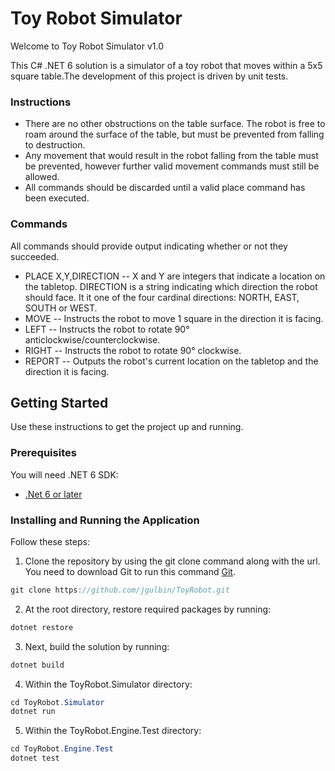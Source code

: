 # Toy Robot Simulator
Welcome to Toy Robot Simulator v1.0 

This C# .NET 6 solution is a simulator of a toy robot that moves within a 5x5 square table.The development of this project is driven by unit tests.
### Instructions
- There are no other obstructions on the table surface. The robot is free to roam around the surface of the table, but must be prevented from falling to destruction.
- Any movement that would result in the robot falling from the table must be prevented, however further valid movement commands must still be allowed.
- All commands should be discarded until a valid place command has been executed.

### Commands
All commands should provide output indicating whether or not they succeeded.
- PLACE X,Y,DIRECTION
-- X and Y are integers that indicate a location on the tabletop. DIRECTION is a string indicating which direction the robot should face. It it one of the four cardinal directions: NORTH, EAST, SOUTH or WEST.
- MOVE
-- Instructs the robot to move 1 square in the direction it is facing.
- LEFT
-- Instructs the robot to rotate 90° anticlockwise/counterclockwise.
- RIGHT
-- Instructs the robot to rotate 90° clockwise.
- REPORT
-- Outputs the robot's current location on the tabletop and the direction it is facing.

## Getting Started
Use these instructions to get the project up and running.
### Prerequisites
You will need .NET 6 SDK:
- [.Net 6 or later](https://dotnet.microsoft.com/en-us/download/dotnet/6.0)

### Installing and Running the Application
Follow these steps:
1. Clone the repository by using the git clone command along with the url. You need to download Git to run this command [Git](https://git-scm.com/downloads).
```csharp
git clone https://github.com/jgulbin/ToyRobot.git
```
2. At the root directory, restore required packages by running:
```csharp
dotnet restore
```
3. Next, build the solution by running:
```csharp
dotnet build
```
4. Within the ToyRobot.Simulator directory:
```csharp
cd ToyRobot.Simulator
dotnet run
```

5. Within the ToyRobot.Engine.Test directory:
```csharp
cd ToyRobot.Engine.Test
dotnet test
```
